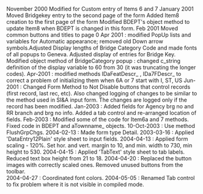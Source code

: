 November 2000Modified for Custom entry of Items 6 and 7January 2001Moved Bridgekey entry to the second page of the formAdded Item8 creation to the first page of the formModified BDEPT's object method to update Item8 when BDEPT is changed in this form.Feb 2001Moved common buttons and titles to page 0Apr 2001 : modified PopUp lists and variables for Automatic appearance; removed old Down arrow symbols.Adjusted Display lengths of Bridge Category Code and made fonts of all popups to Geneva. Adjusted display of entries for Bridge Key. Modified object method of BridgeCategory popup : changed c_string  definition of the display variable to 60 from 30 (it was truncating the longer codes).Apr-2001 : modified methods IDaFeatDescr_ , IDa7FDescr_ to correct a problem of initializing them when 6A or 7 start with I, ST, USJun-2001 : Changed Form Method to Not Disable buttons that control records (first record, last rec, etc). Also changed logging of changes to be similar to the method used in SI&A input form. The changes are logged only if the record has been modified.Jan-2003 : Added fields for Agency brg no and RR branch  and brg no info. Added a tab control and re-arranged location of fields.Feb-2003 : Modified some of the code for Item6a and 7 methods. Fixed code in BDEPT and aTownname_ objects.10-Oct-2003 : Use method FlushGrpChgs.2004-02-13 : Made form type Detail.2003-03-16 : Applied 'DataEntry12Plain' style sheet to input fields.2004-04-13 : Applied form scaling - 120%.  Set hor. and vert. margin to 10, and min. width to 730, min height to 530.2004-04-15 : Applied 'TabText' style sheet to tab labels.  Reduced text box height from 21 to 18.2004-04-20 : Replaced the button images with correctly scaled ones. Removed unused buttons from the toolbar.  2004-04-27 : Coordinated font colors.2004-05-05 : Renamed Tab control to fix problem where it is not visible in compiled mode.